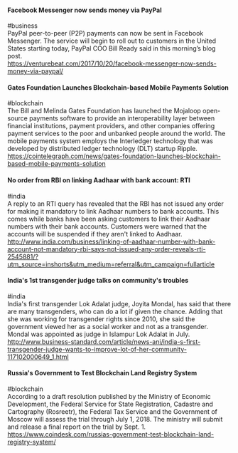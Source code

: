 
#### Facebook Messenger now sends money via PayPal
#business  
PayPal peer-to-peer (P2P) payments can now be sent in Facebook Messenger. The service will begin to roll out to customers in the United States starting today, PayPal COO Bill Ready said in this morning’s blog post.  
https://venturebeat.com/2017/10/20/facebook-messenger-now-sends-money-via-paypal/

#### Gates Foundation Launches Blockchain-based Mobile Payments Solution
#blockchain  
The Bill and Melinda Gates Foundation has launched the Mojaloop open-source payments software to provide an interoperability layer between financial institutions, payment providers, and other companies offering payment services to the poor and unbanked people around the world. The mobile payments system employs the Interledger technology that was developed by distributed ledger technology (DLT) startup Ripple.  
https://cointelegraph.com/news/gates-foundation-launches-blockchain-based-mobile-payments-solution

#### No order from RBI on linking Aadhaar with bank account: RTI
#india  
A reply to an RTI query has revealed that the RBI has not issued any order for making it mandatory to link Aadhaar numbers to bank accounts. This comes while banks have been asking customers to link their Aadhaar numbers with their bank accounts. Customers were warned that the accounts will be suspended if they aren't linked to Aadhaar.  
http://www.india.com/business/linking-of-aadhaar-number-with-bank-account-not-mandatory-rbi-says-not-issued-any-order-reveals-rti-2545881/?utm_source=inshorts&utm_medium=referral&utm_campaign=fullarticle

#### India's 1st transgender judge talks on community's troubles
#india  
India's first transgender Lok Adalat judge, Joyita Mondal, has said that there are many transgenders, who can do a lot if given the chance. Adding that she was working for transgender rights since 2010, she said the government viewed her as a social worker and not as a transgender. Mondal was appointed as judge in Islampur Lok Adalat in July.  
http://www.business-standard.com/article/news-ani/india-s-first-transgender-judge-wants-to-improve-lot-of-her-community-117102000649_1.html

#### Russia's Government to Test Blockchain Land Registry System
#blockchain  
According to a draft resolution published by the Ministry of Economic Development, the Federal Service for State Registration, Cadastre and Cartography (Rosreetr), the Federal Tax Service and the Government of Moscow will assess the trial through July 1, 2018. The ministry will submit and release a final report on the trial by Sept. 1.  
https://www.coindesk.com/russias-government-test-blockchain-land-registry-system/
